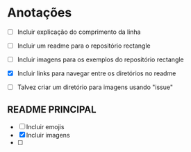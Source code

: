 # Anotações

- [ ] Incluir explicação do comprimento da linha
- [ ] Incluir um readme para o repositório rectangle
- [ ] Incluir imagens para os exemplos do repositório rectangle
- [x] Incluir links para navegar entre os diretórios no readme
- [ ] Talvez criar um diretório para imagens usando "issue"


## README PRINCIPAL

- [ ] Incluir emojis
- [x] Incluir imagens
- [ ] 

